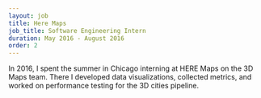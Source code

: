 ```yaml
---
layout: job
title: Here Maps
job_title: Software Engineering Intern
duration: May 2016 - August 2016
order: 2
---
```


In 2016, I spent the summer in Chicago interning at HERE Maps on the 3D Maps team. There I developed data visualizations, collected metrics, and worked on performance testing for the 3D cities pipeline.
